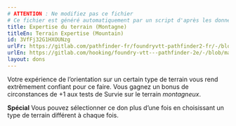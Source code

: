 ```yaml
---
# ATTENTION : Ne modifiez pas ce fichier
# Ce fichier est généré automatiquement par un script d'après les données du module Foundry VTT officiel et de sa traduction
title: Expertise du terrain (Montagne)
titleEn: Terrain Expertise (Mountain)
id: 3VfFj32G1HXOUNzg
urlFr: https://gitlab.com/pathfinder-fr/foundryvtt-pathfinder2-fr/-/blob/master/data/feats/3VfFj32G1HXOUNzg.htm
urlEn: https://gitlab.com/hooking/foundry-vtt---pathfinder-2e/-/blob/master/packs/data/feats.db/terrain-expertise-mountain.json
layout: dons
---
```

Votre expérience de l’orientation sur un certain type de terrain vous rend extrêmement confiant pour ce faire. Vous gagnez un bonus de circonstances de +1 aux tests de Survie sur le terrain *montagneux*.

**Spécial** Vous pouvez sélectionner ce don plus d’une fois en choisissant un type de terrain différent à chaque fois.
